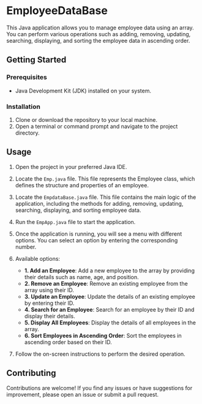 # EmployeeDataBase

This Java application allows you to manage employee data using an array. You can perform various operations such as adding, removing, updating, searching, displaying, and sorting the employee data in ascending order.

## Getting Started

### Prerequisites
- Java Development Kit (JDK) installed on your system.

### Installation
1. Clone or download the repository to your local machine.
2. Open a terminal or command prompt and navigate to the project directory.

## Usage

1. Open the project in your preferred Java IDE.

2. Locate the `Emp.java` file. This file represents the Employee class, which defines the structure and properties of an employee.

3. Locate the `EmpdataBase.java` file. This file contains the main logic of the application, including the methods for adding, removing, updating, searching, displaying, and sorting employee data.

4. Run the `EmpApp.java` file to start the application.

5. Once the application is running, you will see a menu with different options. You can select an option by entering the corresponding number.

6. Available options:

   - **1. Add an Employee**: Add a new employee to the array by providing their details such as name, age, and position.
   - **2. Remove an Employee**: Remove an existing employee from the array using their ID.
   - **3. Update an Employee**: Update the details of an existing employee by entering their ID.
   - **4. Search for an Employee**: Search for an employee by their ID and display their details.
   - **5. Display All Employees**: Display the details of all employees in the array.
   - **6. Sort Employees in Ascending Order**: Sort the employees in ascending order based on their ID.

7. Follow the on-screen instructions to perform the desired operation.

## Contributing

Contributions are welcome! If you find any issues or have suggestions for improvement, please open an issue or submit a pull request.
